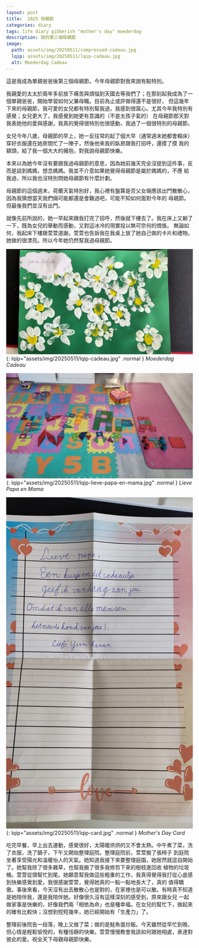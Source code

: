 ```yaml
---
layout: post
title:  2025 母親節 
categories: diary
tags: life diary gibberish "mother's day" moederdag
description: 我的第三個母親節
image:
  path: assets/img/20250511/compressed-cadeau.jpg
  lqip: assets/img/20250511/lqip-cadeau.jpg
  alt: Moederdag Cadeau
---
```


這是我成為單親爸爸後第三個母親節。今年母親節對我來說有點特別。

我親愛的太太於兩年多前放下痛苦與煩惱到天國去等我們了；在那刻起我成為了一個單親爸爸，開始學習如何父兼母職。目前為止或許做得還不是很好，
但這幾年下來的母親節，我可愛的女兒都有特別幫我過，我感到很窩心。尤其今年我特別有感覺；女兒更大了，我感覺到她更有意識的（不是太孩子氣的）
在母親節那天對我表她他的愛與感謝，我真的覺得很特別也很感動，我過了一個很特別的母親節。

女兒今年八歲，母親節的早上，她一反往常的起了個大早（通常週末她都會賴床）穿好衣服還在她房間忙了一陣子，然後他來我的臥房跟我打招呼，還摸了摸
我的額頭，給了我一個大大的擁抱，對我說母親節快樂。

本來以為她今年沒有要跟我過母親節的意思，因為她前幾天完全沒提到這件事，反而是談到媽媽，想念媽媽。我並不介意如果她覺得母親節是屬於媽媽的，不應
給我過，所以我也沒特別問她母親節有什麼計劃。

母親節的這個週末，荷蘭天氣特別好，我心裡有盤算是否父女倆應該出門散散心，因為我猜想當天我們倆可能都還是會難過吧，可能不知如何面對今年的
母親節。但最後我們並沒有出門。

就像先前所說的，她一早起來跟我打完了招呼，然後就下樓去了。我在床上又躺了一下，既為女兒的舉動而感動，又對這冰冷的現實投以無可奈何的惆悵。
無論如何，我起床下樓跟萱萱道謝。萱萱也告訴我在我桌上放了她自己做的卡片和禮物。她做的很漂亮。所以今年她仍然幫我過母親節。

![Cadeau](assets/img/20250511/compressed-cadeau.jpg){: lqip="assets/img/20250511/lqip-cadeau.jpg" .normal }
_Moederdag Cadeau_

![Cadeau](assets/img/20250511/compressed-lieve-papa-en-mama.jpg){: lqip="assets/img/20250511/lqip-lieve-papa-en-mama.jpg" .normal }
_Lieve Papa en Mama_

![Cadeau](assets/img/20250511/compressed-card.jpg){: lqip="assets/img/20250511/lqip-card.jpg" .normal }
_Mother's Day Card_

吃完早餐，早上出去運動，感覺很好，太陽暖烘烘的又不會太熱。中午煮了菜，洗了衣服，洗了鍋子，下午又開始整理庭院。整理庭院前，萱萱搬了張椅子
到庭院坐著享受陽光和溫暖怡人的天氣。她知道我接下來要整理庭園，她居然就逕自開始了。她幫我除了很多雜草，也幫我搬了很多我修剪下來的樹枝進回收
植物的垃圾桶。萱萱從頭幫忙到尾。她願意幫我做這些粗重的工作，我真得覺得我打從心底感到快樂感覺到愛，我很感謝萱萱，覺得她真的一點一點地長大了，真的
值得驕傲。事後來看，今天沒有出去散散心也是對的，在家裡也是可以散。有時真不知道是她陪伴我，還是我陪伴她。好像很久沒有這樣深刻的感受到，原來跟女兒
一起做家事是快樂的，好像我們兩「相依為命」也是種幸福。在女兒的幫忙下，做起來的確有比較快；沒想到短短幾年，她已經開始有「生產力」了。

整理前後院告一段落，晚上又做了菜；做的是鮭魚蛋炒飯。今天雖然從早忙到晚，但心情是輕鬆愉悅的，有種恬靜的快樂。萱萱慢慢教會我該如何跟她相處，表達對
彼此的愛。祝全天下母親母親節快樂。

